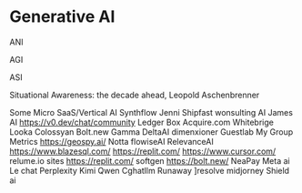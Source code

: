 # Generative AI
ANI

AGI

ASI

Situational Awareness: the decade ahead, Leopold Aschenbrenner

Some Micro SaaS/Vertical AI
Synthflow
Jenni
Shipfast
wonsulting AI
James AI
https://v0.dev/chat/community
Ledger Box
Acquire.com
Whitebrige
Looka
Colossyan
Bolt.new
Gamma
DeltaAI
dimenxioner
Guestlab
My Group Metrics
https://geospy.ai/
Notta
flowiseAI
RelevanceAI
https://www.blazesql.com/
https://replit.com/
https://www.cursor.com/
relume.io sites
https://replit.com/
softgen
https://bolt.new/
NeaPay
Meta ai
Le chat
Perplexity
Kimi
Qwen
Cghatllm
Runaway
]resolve
midjorney
Shield ai

